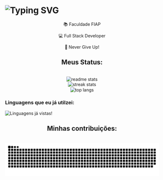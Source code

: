 <h1>
<img src="https://readme-typing-svg.herokuapp.com?font=Fira+Code&weight=75&size=23&duration=3000&pause=1000&color=FF5555&background=282A3600&vCenter=true&random=false&width=435&lines=Ol%C3%A1%2C+bem+vindo+ao+meu+GitHub!;Meu+nome+%C3%A9+Denner+Duarte;E+atualmente+sou+estudante+de+ADS" alt="Typing SVG" />
</h1>

<div align="center">
 
   📚 Faculdade FIAP
 
   💻 Full Stack Developer
 
   💪 Never Give Up!

 </div>


<h2 align="center">Meus Status:</h2>
  <br/>
    <div align=center>
        <img width=390 src="https://github-readme-stats.vercel.app/api?username=DennerDuarte&count_private=true&show_icons=true&rank_icon=github&border_radius=10&theme=dracula" alt="readme stats"/>
      <br/>
        <img width=390 src="https://streak-stats.demolab.com/?user=DennerDuarte&theme=dracula&border_radius=10" alt="streak stats"/>
        <br/>
        <img width=390 align="center" src="https://github-readme-stats.vercel.app/api/top-langs/?username=DennerDuarte&layout=compact&theme=dracula&border_radius=10" alt="top langs" />
    </div>

### Linguagens que eu já utilzei:

<div>
 <img src="https://skillicons.dev/icons?i=js,html,css,wasm" alt="Linguagens já vistas!"/>
</div>



 
 <div align="center">
  <h2>Minhas contribuições: </h2>
  <br>
  <img alt="snake eating my contributions" src="https://raw.githubusercontent.com/salesp07/salesp07/output/github-contribution-grid-snake.svg" />
  
  <br/><br/><br/>
</div>

